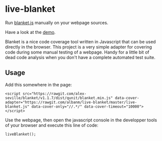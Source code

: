 # live-blanket
Run [blanket.js](https://github.com/alex-seville) manually on your webpage sources.

Have a look at the [demo](http://albanm.github.io/live-blanket/).

Blanket is a nice code coverage tool written in Javascript that can be used directly in the browser. This project is a very simple adapter for covering code during some manual testing of a webpage. Handy for a little bit of dead code analysis when you don't have a complete automated test suite.

## Usage

Add this somewhere in the page:

    <script src="https://rawgit.com/alex-seville/blanket/v1.1.7/dist/qunit/blanket.min.js" data-cover-adapter="https://rawgit.com/albanm/live-blanket/master/live-blanket.js" data-cover-only="//.*/" data-cover-timeout="10000"></script>

Use the webpage, then open the javascript console in the developper tools of your browser and execute this line of code:

    liveBlanket();
